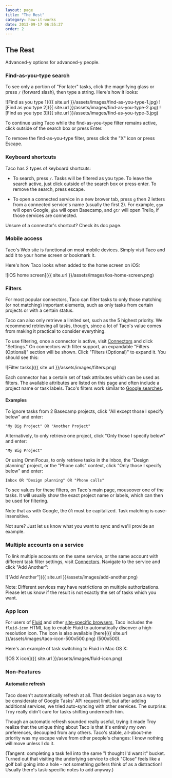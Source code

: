 ```yaml
---
layout: page
title: "The Rest"
category: how-it-works
date: 2013-09-17 06:55:27
order: 2
---
```



## The Rest

Advanced-y options for advanced-y people.


### Find-as-you-type search

To see only a portion of "For later" tasks, click the magnifying glass
or press `/` (forward slash), then type a string. Here's how it looks:

![Find as you type 1]({{ site.url }}/assets/images/find-as-you-type-1.jpg)
![Find as you type 2]({{ site.url }}/assets/images/find-as-you-type-2.jpg)
![Find as you type 3]({{ site.url }}/assets/images/find-as-you-type-3.jpg)

To continue using Taco while the find-as-you-type filter remains active,
click outside of the search box or press Enter.

To remove the find-as-you-type filter, press click the "X" icon or press
Escape.


### Keyboard shortcuts

Taco has 2 types of keyboard shortcuts:

* To search, press `/`. Tasks will be filtered as you type. To leave the
search active, just click outside of the search box or press enter. To
remove the search, press escape.

* To open a connected service in a new brower tab, press `g` then 2
letters from a connected service's name (usually the first 2). For
example, `ggo` will open Google, `gba` will open Basecamp, and `gtr`
will open Trello, if those services are connected.

Unsure of a connector's shortcut? Check its doc page.


### Mobile access

Taco's Web site is functional on most mobile devices. Simply visit Taco
and add it to your home screen or bookmark it.

Here's how Taco looks when added to the home screen on iOS:

![iOS home screen]({{ site.url }}/assets/images/ios-home-screen.png)


<a name="filters"></a>
### Filters

For most popular connectors, Taco can filter tasks to only those
matching (or not matching) important elements, such as only tasks from
certain projects or with a certain status.

Taco can also only retrieve a limited set, such as the 5 highest
priority. We recommend retrieving all tasks, though, since a lot of
Taco's value comes from making it practical to consider everything.

To use filtering, once a connector is active, visit [Connectors][] and
click "Settings." On connectors with filter support, an expandable
"Filters (Optional)" section will be shown. Click "Filters (Optional)"
to expand it. You should see this:

![Filter tasks]({{ site.url }}/assets/images/filters.png)

Each connector has a certain set of task attributes which can be used as
filters. The available attributes are listed on this page and often
include a project name or task labels. Taco's filters work similar to 
[Google searches](https://support.google.com/websearch/answer/136861?p=adv_operators&hl=en).

#### Examples

To ignore tasks from 2 Basecamp projects, click "All except those I
specify below" and enter:

    "My Big Project" OR "Another Project"

Alternatively, to only retrieve one project, click "Only those I specify
below" and enter:

    "My Big Project"

Or using OmniFocus, to only retrieve tasks in the Inbox, the "Design
planning" project, or the "Phone calls" context, click "Only those I
specify below" and enter:

    Inbox OR "Design planning" OR "Phone calls"

To see values for these filters, on Taco's main page, mouseover one of
the tasks. It will usually show the exact project name or labels, which
can then be used for filtering.

Note that as with Google, the `OR` must be capitalized. Task matching is
case-insensitive. 

Not sure? Just let us know what you want to sync and we'll provide an
example.


### Multiple accounts on a service

To link multiple accounts on the same service, or the same account with
different task filter settings, visit [Connectors][]. Navigate to the
service and click "Add Another":

!["Add Another"]({{ site.url }}/assets/images/add-another.png)

Note: Different services may have restrictions on multiple
authorizations. Please let us know if the result is not exactly the set
of tasks which you want.


### App Icon

For users of [Fluid](http://fluidapp.com/) and other 
[site-specific browsers](http://en.wikipedia.org/wiki/Site-specific_browser#Software),
Taco includes the `fluid-icon` HTML tag to enable Fluid to automatically
discover a high-resolution icon. The icon is also available 
[here]({{ site.url }}/assets/images/taco-icon-500x500.png) (500x500).

Here's an example of task switching to Fluid in Mac OS X:

![OS X icon]({{ site.url }}/assets/images/fluid-icon.png)


### Non-Features

#### Automatic refresh

Taco doesn't automatically refresh at all. That decision began as a way
to be considerate of Google Tasks' API request limit, but after adding
additional services, we tried auto-syncing with other services. The
surprise: Troy really didn't care for tasks shifting underneath him.

Though an automatic refresh sounded really useful, trying it made Troy
realize that the unique thing about Taco is that it's entirely my own
preferences, decoupled from any others. Taco's stable, all-about-me
priority was my escape valve from other people's changes: I know nothing
will move unless I do it.

(Tangent: completing a task fell into the same "I thought I'd want it"
bucket. Turned out that visiting the underlying service to click "Close"
feels like a golf ball going into a hole - not something golfers think
of as a distraction! Usually there's task-specific notes to add anyway.)

[Connectors]: https://tacoapp.com/connectors
